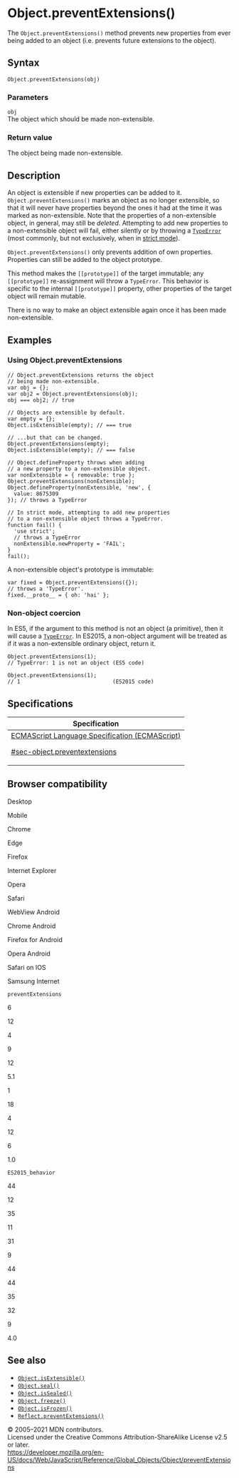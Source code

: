 # Object.preventExtensions()

The `Object.preventExtensions()` method prevents new properties from ever being added to an object (i.e. prevents future extensions to the object).

## Syntax

    Object.preventExtensions(obj)

### Parameters

`obj`  
The object which should be made non-extensible.

### Return value

The object being made non-extensible.

## Description

An object is extensible if new properties can be added to it. `Object.preventExtensions()` marks an object as no longer extensible, so that it will never have properties beyond the ones it had at the time it was marked as non-extensible. Note that the properties of a non-extensible object, in general, may still be _deleted_. Attempting to add new properties to a non-extensible object will fail, either silently or by throwing a [`TypeError`](../typeerror) (most commonly, but not exclusively, when in [strict mode](../../strict_mode)).

`Object.preventExtensions()` only prevents addition of own properties. Properties can still be added to the object prototype.

This method makes the `[[prototype]]` of the target immutable; any `[[prototype]]` re-assignment will throw a `TypeError`. This behavior is specific to the internal `[[prototype]]` property, other properties of the target object will remain mutable.

There is no way to make an object extensible again once it has been made non-extensible.

## Examples

### Using Object.preventExtensions

    // Object.preventExtensions returns the object
    // being made non-extensible.
    var obj = {};
    var obj2 = Object.preventExtensions(obj);
    obj === obj2; // true

    // Objects are extensible by default.
    var empty = {};
    Object.isExtensible(empty); // === true

    // ...but that can be changed.
    Object.preventExtensions(empty);
    Object.isExtensible(empty); // === false

    // Object.defineProperty throws when adding
    // a new property to a non-extensible object.
    var nonExtensible = { removable: true };
    Object.preventExtensions(nonExtensible);
    Object.defineProperty(nonExtensible, 'new', {
      value: 8675309
    }); // throws a TypeError

    // In strict mode, attempting to add new properties
    // to a non-extensible object throws a TypeError.
    function fail() {
      'use strict';
      // throws a TypeError
      nonExtensible.newProperty = 'FAIL';
    }
    fail();

A non-extensible object's prototype is immutable:

    var fixed = Object.preventExtensions({});
    // throws a 'TypeError'.
    fixed.__proto__ = { oh: 'hai' };

### Non-object coercion

In ES5, if the argument to this method is not an object (a primitive), then it will cause a [`TypeError`](../typeerror). In ES2015, a non-object argument will be treated as if it was a non-extensible ordinary object, return it.

    Object.preventExtensions(1);
    // TypeError: 1 is not an object (ES5 code)

    Object.preventExtensions(1);
    // 1                             (ES2015 code)

## Specifications

<table><thead><tr class="header"><th>Specification</th></tr></thead><tbody><tr class="odd"><td><a href="https://tc39.es/ecma262/#sec-object.preventextensions">ECMAScript Language Specification (ECMAScript) 
<br/>

<span class="small">#sec-object.preventextensions</span></a></td></tr></tbody></table>

## Browser compatibility

Desktop

Mobile

Chrome

Edge

Firefox

Internet Explorer

Opera

Safari

WebView Android

Chrome Android

Firefox for Android

Opera Android

Safari on IOS

Samsung Internet

`preventExtensions`

6

12

4

9

12

5.1

1

18

4

12

6

1.0

`ES2015_behavior`

44

12

35

11

31

9

44

44

35

32

9

4.0

## See also

-   [`Object.isExtensible()`](isextensible)
-   [`Object.seal()`](seal)
-   [`Object.isSealed()`](issealed)
-   [`Object.freeze()`](freeze)
-   [`Object.isFrozen()`](isfrozen)
-   [`Reflect.preventExtensions()`](../reflect/preventextensions)

© 2005–2021 MDN contributors.  
Licensed under the Creative Commons Attribution-ShareAlike License v2.5 or later.  
<a href="https://developer.mozilla.org/en-US/docs/Web/JavaScript/Reference/Global_Objects/Object/preventExtensions" class="_attribution-link">https://developer.mozilla.org/en-US/docs/Web/JavaScript/Reference/Global_Objects/Object/preventExtensions</a>
